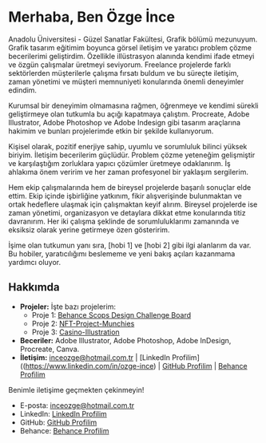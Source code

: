 # Merhaba, Ben Özge İnce

Anadolu Üniversitesi - Güzel Sanatlar Fakültesi, Grafik bölümü mezunuyum. Grafik tasarım eğitimim boyunca görsel iletişim ve yaratıcı problem çözme becerilerimi geliştirdim. Özellikle illüstrasyon alanında kendimi ifade etmeyi ve özgün çalışmalar üretmeyi seviyorum. Freelance projelerde farklı sektörlerden müşterilerle çalışma fırsatı buldum ve bu süreçte iletişim, zaman yönetimi ve müşteri memnuniyeti konularında önemli deneyimler edindim.

Kurumsal bir deneyimim olmamasına rağmen, öğrenmeye ve kendimi sürekli geliştirmeye olan tutkumla bu açığı kapatmaya çalıştım. Procreate, Adobe Illustrator, Adobe Photoshop ve Adobe Indesign gibi tasarım araçlarına hakimim ve bunları projelerimde etkin bir şekilde kullanıyorum.

Kişisel olarak, pozitif enerjiye sahip, uyumlu ve sorumluluk bilinci yüksek biriyim. İletişim becerilerim güçlüdür. Problem çözme yeteneğim gelişmiştir ve karşılaştığım zorluklara yapıcı çözümler üretmeye odaklanırım. İş ahlakıma önem veririm ve her zaman profesyonel bir yaklaşım sergilerim.

Hem ekip çalışmalarında hem de bireysel projelerde başarılı sonuçlar elde ettim. Ekip içinde işbirliğine yatkınım, fikir alışverişinde bulunmaktan ve ortak hedeflere ulaşmak için çalışmaktan keyif alırım. Bireysel projelerde ise zaman yönetimi, organizasyon ve detaylara dikkat etme konularında titiz davranırım. Her iki çalışma şeklinde de sorumluluklarımı zamanında ve eksiksiz olarak yerine getirmeye özen gösteririm.

İşime olan tutkumun yanı sıra, [hobi 1] ve [hobi 2] gibi ilgi alanlarım da var. Bu hobiler, yaratıcılığımı beslememe ve yeni bakış açıları kazanmama yardımcı oluyor.

## Hakkımda

* **Projeler:** İşte bazı projelerim:
    * Proje 1: [Behance Scops Design Challenge Board](https://www.behance.net/gallery/194796345/Scops-Design-Challange-Longboard-Tasarm)
    * Proje 2: [NFT-Project-Munchies](https://www.behance.net/gallery/194855121/NFT-Project-Munchies)
    * Proje 3: [Casino-Illustration](https://www.behance.net/gallery/194805765/Casino-Illustration)
* **Beceriler:** Adobe Illustrator, Adobe Photoshop, Adobe InDesign, Procreate, Canva.
* **İletişim:** [inceozge@hotmail.com.tr](mailto:inceozge@hotmail.com.tr) | [LinkedIn Profilim]((https://www.linkedin.com/in/ozge-ince) | [GitHub Profilim](https://github.com/ozgeince) | [Behance Profilim](https://www.behance.net/ozge-ince)

Benimle iletişime geçmekten çekinmeyin!

* E-posta: [inceozge@hotmail.com.tr](mailto:inceozge@hotmail.com.tr)
* LinkedIn: [LinkedIn Profilim](https://www.linkedin.com/in/ozge-ince)
* GitHub: [GitHub Profilim](https://github.com/ozgeince)
* Behance: [Behance Profilim](https://www.behance.net/ozge-ince)

